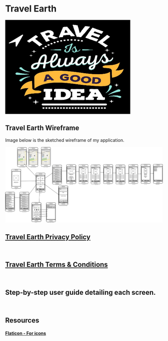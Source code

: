 <h1>Travel Earth</h1>
<img src="/images/Travel Earth.jpg" alt="Travel Earth Wireframe" width="400" height="300"></br>
<h2>Travel Earth Wireframe</h2>
<p>Image below is the sketched wireframe of my application.</p>
<img src="/images/Travel Earth Wireframe.png" alt="Travel Earth Wireframe"></br>

<h2><a href="https://otago-polytechnic-bit-courses.github.io/mobile-app-dev-s1-21-project-SABISINGH/">Travel Earth Privacy Policy</a></h2></br>
<h2><a href="https://www.websitepolicies.com/policies/view/qBaLNp64">Travel Earth Terms & Conditions</a></h2></br>

<h2>Step-by-step user guide detailing each screen.</h2></br>
<p></p>

<h2>Resources</h2>
<h4><a href="https://www.flaticon.com/">Flaticon - For icons</a></h4></br>
